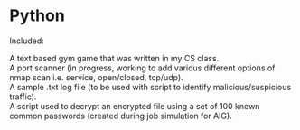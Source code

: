 # Python
Included:

A text based gym game that was written in my CS class.  
A port scanner (in progress, working to add various different options of nmap scan i.e. service, open/closed, tcp/udp).  
A sample .txt log file (to be used with script to identify malicious/suspicious traffic).  
A script used to decrypt an encrypted file using a set of 100 known common passwords (created during job simulation for AIG).  
